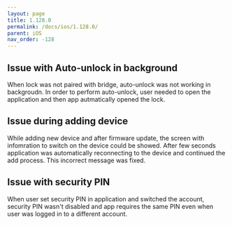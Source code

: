 ```yaml
---
layout: page
title: 1.128.0
permalink: /docs/ios/1.128.0/
parent: iOS
nav_order: -128
---
```


## Issue with Auto-unlock in background
When lock was not paired with bridge, auto-unlock was not working in backgroudn. In order to perform auto-unlock, user needed to open the application and then app autmatically opened the lock.

## Issue during adding device
While adding new device and after firmware update, the screen with infomration to switch on the device could be showed. After few seconds application was automatically reconnecting to the device and continued the add process. This incorrect message was fixed.

## Issue with security PIN
When user set security PIN in application and switched the account, security PIN wasn't disabled and app requires the same PIN even when user was logged in to a different account.